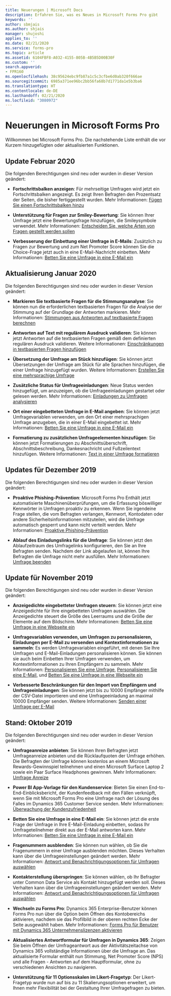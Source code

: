 ```yaml
---
title: Neuerungen | Microsoft Docs
description: Erfahren Sie, was es Neues in Microsoft Forms Pro gibt
keywords: ''
author: sbmjais
ms.author: shjais
manager: shujoshi
applies_to: ''
ms.date: 02/21/2020
ms.service: forms-pro
ms.topic: article
ms.assetid: 6104FBF8-A032-4155-805B-4B5B5D00B30F
ms.custom: ''
search.appverid:
- FPR160
ms.openlocfilehash: 38c95624ebc9fb87a1c5c3cfbe6d0ab320f666ae
ms.sourcegitcommit: 6985a371ee96bc2bb56fa68b7d1771da1e5b3ba6
ms.translationtype: HT
ms.contentlocale: de-DE
ms.lasthandoff: 02/21/2020
ms.locfileid: "3080972"
---
```

# <a name="whats-new-in-microsoft-forms-pro"></a>Neuerungen in Microsoft Forms Pro

Willkommen bei Microsoft Forms Pro. Die nachstehende Liste enthält die vor Kurzem hinzugefügten oder aktualisierten Funktionen.

## <a name="february-2020-update"></a>Update Februar 2020

Die folgenden Berechtigungen sind neu oder wurden in dieser Version geändert:

- **Fortschrittsbalken anzeigen**: Für mehrseitige Umfragen wird jetzt ein Fortschrittsbalken angezeigt. Es zeigt Ihren Befragten den Prozentsatz der Seiten, die bisher fertiggestellt wurden. Mehr Informationen: [Fügen Sie einen Fortschrittsbalken hinzu](invite-settings.md#add-a-progress-bar)

- **Unterstützung für Fragen zur Smiley-Bewertung**: Sie können Ihrer Umfrage jetzt eine Bewertungsfrage hinzufügen, die Smileysymbole verwendet. Mehr Informationen: [Entscheiden Sie, welche Arten von Fragen gestellt werden sollen](plan-survey.md#decide-the-question-type)

- **Verbesserung der Einbettung einer Umfrage in E-Mails**: Zusätzlich zu Fragen zur Bewertung und zum Net Promoter Score können Sie die Choice-Frage jetzt auch in eine E-Mail-Nachricht einbetten. Mehr Informationen: [Betten Sie eine Umfrage in eine E-Mail ein](send-survey-email.md#embed-survey-in-an-email)

## <a name="january-2020-update"></a>Aktualisierung Januar 2020

Die folgenden Berechtigungen sind neu oder wurden in dieser Version geändert:

- **Markieren Sie textbasierte Fragen für die Stimmungsanalyse**: Sie können nun die erforderlichen textbasierten Fragen für die Analyse der Stimmung auf der Grundlage der Antworten markieren. Mehr Informationen: [Stimmungen aus Antworten auf textbasierte Fragen berechnen](create-new-survey.md#calculate-sentiments-from-responses-to-text-based-questions)

- **Antworten auf Text mit regulärem Ausdruck validieren**: Sie können jetzt Antworten auf die textbasierten Fragen gemäß dem definierten regulären Ausdruck validieren. Weitere Informationen: [Einschränkungen in textbasierten Fragen hinzufügen](create-new-survey.md#add-restrictions-in-text-based-questions)

- **Übersetzung der Umfrage am Stück hinzufügen**: Sie können jetzt Übersetzungen der Umfrage am Stück für alle Sprachen hinzufügen, die einer Umfrage hinzugefügt wurden. Weitere Informationen: [Erstellen Sie eine mehrsprachige Umfrage](create-multilingual-survey.md)

- **Zusätzliche Status für Umfrageeinladungen**: Neue Status werden hinzugefügt, um anzuzeigen, ob die Umfrageeinladungen gestartet oder gelesen werden. Mehr Informationen: [Einladungen zu Umfragen analysieren](analyze-survey-invitations.md)

- **Ort einer eingebetteten Umfrage in E-Mail angeben**: Sie können jetzt Umfragevariablen verwenden, um den Ort einer mehrsprachigen Umfrage anzugeben, die in einer E-Mail eingebettet ist. Mehr Informationen: [Betten Sie eine Umfrage in eine E-Mail ein](send-survey-email.md#embed-a-survey-in-an-email)

- **Formatierung zu zusätzlichen Umfrageelementen hinzufügen**: Sie können jetzt Formatierungen zu Abschnittsüberschrift, Abschnittsbeschreibung, Dankesnachricht und Fußzeilentext hinzufügen. Weitere Informationen: [Text in einer Umfrage formatieren](survey-text-format.md)

## <a name="december-2019-update"></a>Updates für Dezember 2019

Die folgenden Berechtigungen sind neu oder wurden in dieser Version geändert:

- **Proaktive Phishing-Prävention**: Microsoft Forms Pro Enthält jetzt automatisierte Maschinenüberprüfungen, um die Erfassung böswilliger Kennwörter in Umfragen proaktiv zu erkennen. Wenn Sie irgendeine Frage stellen, die vom Befragten verlangen, Kennwort, Kontodaten oder andere Sicherheitsinformationen mitzuteilen, wird die Umfrage automatisch gesperrt und kann nicht verteilt werden. Mehr Informationen: [Proaktive Phishing-Prävention](create-new-survey.md#proactive-phishing-prevention)

- **Ablauf des Einladungslinks für die Umfrage**: Sie können jetzt den Ablaufzeitraum des Umfragelinks konfigurieren, den Sie an Ihre Befragten senden. Nachdem der Link abgelaufen ist, können Ihre Befragten die Umfrage nicht mehr ausfüllen. Mehr Informationen: [Umfrage beenden](invite-settings.md#stop-survey)

## <a name="november-2019-update"></a>Update für November 2019

Die folgenden Berechtigungen sind neu oder wurden in dieser Version geändert:

- **Anzeigedichte eingebetteter Umfragen steuern**: Sie können jetzt eine Anzeigedichte für Ihre eingebetteten Umfragen auswählen. Die Anzeigedichte steuert die Größe des Leerraums und die Größe der Elemente auf dem Bildschirm. Mehr Informationen: [Betten Sie eine Umfrage in eine Webseite ein](embed-web-page.md)
  
- **Umfragevariablen verwenden, um Umfragen zu personalisieren, Einladungen per E-Mail zu versenden und Kontextinformationen zu sammeln**: Es werden Umfragevariablen eingeführt, mit denen Sie Ihre Umfragen und E-Mail-Einladungen personalisieren können. Sie können sie auch beim Einbetten Ihrer Umfragen verwenden, um Kontextinformationen zu Ihren Empfängern zu sammeln. Mehr Informationen: [Personalisieren Sie eine Umfrage](personalize-survey.md), [Personalisieren Sie eine E-Mail](send-survey-email.md#personalize-an-email), und [Betten Sie eine Umfrage in eine Webseite ein](embed-web-page.md)
  
- **Verbesserte Beschränkungen für den Import von Empfängern und Umfrageeinladungen**: Sie können jetzt bis zu 10000 Empfänger mithilfe der CSV-Datei importieren und eine Umfrageeinladung an maximal 10000 Empfänger senden. Weitere Informationen: [Senden einer Umfrage per E-Mail](send-survey-email.md)


## <a name="october-2019-update"></a>Stand: Oktober 2019

Die folgenden Berechtigungen sind neu oder wurden in dieser Version geändert:

- **Umfrageanreize anbieten**: Sie können Ihren Befragten jetzt Umfrageanreize anbieten und die Rücklaufquoten der Umfrage erhöhen. Die Befragten der Umfrage können kostenlos an einem Microsoft Rewards-Gewinnspiel teilnehmen und einen Microsoft Surface Laptop 2 sowie ein Paar Surface Headphones gewinnen. Mehr Informationen: [Umfrage Anreize](survey-incentives.md)

- **Power BI App-Vorlage für den Kundenservice**: Bieten Sie einen End-to-End-Einblicksbericht, der Kundenfeedback mit den Fällen verknüpft, wenn Sie mit Microsoft Forms Pro eine Umfrage nach der Lösung des Falles im Dynamics 365 Customer Service senden. Mehr Informationen: [Überwachung der Kundenzufriedenheit](customer-satisfaction-app.md)

- **Betten Sie eine Umfrage in eine E-Mail ein**: Sie können jetzt die erste Frage der Umfrage in Ihre E-Mail-Einladung einbetten, sodass Ihr Umfrageteilnehmer direkt aus der E-Mail antworten kann. Mehr Informationen: [Betten Sie eine Umfrage in eine E-Mail ein](send-survey-email.md#embed-survey-in-an-email)

- **Fragenummern ausblenden**: Sie können nun wählen, ob Sie die Fragenummern in einer Umfrage ausblenden möchten. Dieses Verhalten kann über die Umfrageeinstellungen geändert werden. Mehr Informationen: [Antwort und Benachrichtigungsoptionen für Umfragen auswählen](invite-settings.md#survey-response-options)

- **Kontakterstellung überspringen**: Sie können wählen, ob Ihr Befragter unter Common Data Service als Kontakt hinzugefügt werden soll. Dieses Verhalten kann über die Umfrageeinstellungen geändert werden. Mehr Informationen: [Antwort und Benachrichtigungsoptionen für Umfragen auswählen](invite-settings.md#survey-response-options)

- **Wechseln zu Forms Pro**: Dynamics 365 Enterprise-Benutzer können Forms Pro nun über die Option beim Öffnen des Kontobereichs aktivieren, nachdem sie das Profilbild in der oberen rechten Ecke der Seite ausgewählt haben. Mehr Informationen: [Forms Pro für Benutzer mit Dynamics 365 Unternehmenslizenzen aktivieren](purchase.md#enable-forms-pro-for-users-with-dynamics-365-enterprise-licenses)
 
- **Aktualisiertes Antwortformular für Umfragen in Dynamics 365**: Zeigen Sie beim Öffnen der Umfrageantwort aus der Aktivitätszeitachse von Dynamics 365 vollständige Informationen über die Umfrage an. Das aktualisierte Formular enthält nun Stimmung, Net Promoter Score (NPS) und alle Fragen - Antworten auf dem Hauptformular, ohne zu verschiedenen Ansichten zu navigieren.
 
- **Unterstützung für 11 Optionsskalen im Likert-Fragetyp**: Der Likert-Fragetyp wurde nun auf bis zu 11 Skalierungsoptionen erweitert, um Ihnen mehr Flexibilität bei der Gestaltung Ihrer Umfragefragen zu bieten.
